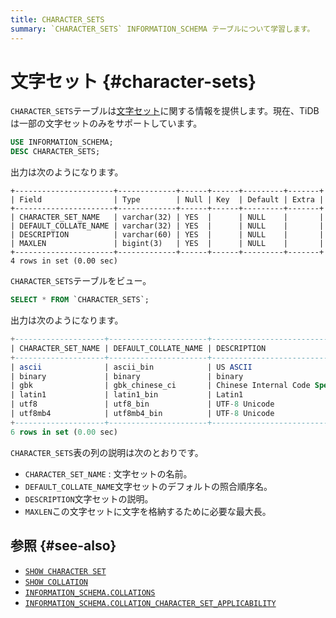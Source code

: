 ```yaml
---
title: CHARACTER_SETS
summary: `CHARACTER_SETS` INFORMATION_SCHEMA テーブルについて学習します。
---
```


# 文字セット {#character-sets}

`CHARACTER_SETS`テーブルは[文字セット](/character-set-and-collation.md)に関する情報を提供します。現在、TiDB は一部の文字セットのみをサポートしています。

```sql
USE INFORMATION_SCHEMA;
DESC CHARACTER_SETS;
```

出力は次のようになります。

    +----------------------+-------------+------+------+---------+-------+
    | Field                | Type        | Null | Key  | Default | Extra |
    +----------------------+-------------+------+------+---------+-------+
    | CHARACTER_SET_NAME   | varchar(32) | YES  |      | NULL    |       |
    | DEFAULT_COLLATE_NAME | varchar(32) | YES  |      | NULL    |       |
    | DESCRIPTION          | varchar(60) | YES  |      | NULL    |       |
    | MAXLEN               | bigint(3)   | YES  |      | NULL    |       |
    +----------------------+-------------+------+------+---------+-------+
    4 rows in set (0.00 sec)

`CHARACTER_SETS`テーブルをビュー。

```sql
SELECT * FROM `CHARACTER_SETS`;
```

出力は次のようになります。

```sql
+--------------------+----------------------+-------------------------------------+--------+
| CHARACTER_SET_NAME | DEFAULT_COLLATE_NAME | DESCRIPTION                         | MAXLEN |
+--------------------+----------------------+-------------------------------------+--------+
| ascii              | ascii_bin            | US ASCII                            |      1 |
| binary             | binary               | binary                              |      1 |
| gbk                | gbk_chinese_ci       | Chinese Internal Code Specification |      2 |
| latin1             | latin1_bin           | Latin1                              |      1 |
| utf8               | utf8_bin             | UTF-8 Unicode                       |      3 |
| utf8mb4            | utf8mb4_bin          | UTF-8 Unicode                       |      4 |
+--------------------+----------------------+-------------------------------------+--------+
6 rows in set (0.00 sec)
```

`CHARACTER_SETS`表の列の説明は次のとおりです。

-   `CHARACTER_SET_NAME` : 文字セットの名前。
-   `DEFAULT_COLLATE_NAME`文字セットのデフォルトの照合順序名。
-   `DESCRIPTION`文字セットの説明。
-   `MAXLEN`この文字セットに文字を格納するために必要な最大長。

## 参照 {#see-also}

-   [`SHOW CHARACTER SET`](/sql-statements/sql-statement-show-character-set.md)
-   [`SHOW COLLATION`](/sql-statements/sql-statement-show-collation.md)
-   [`INFORMATION_SCHEMA.COLLATIONS`](/information-schema/information-schema-collations.md)
-   [`INFORMATION_SCHEMA.COLLATION_CHARACTER_SET_APPLICABILITY`](/information-schema/information-schema-collation-character-set-applicability.md)
